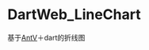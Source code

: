 # DartWeb_LineChart
基于[AntV](https://antv.antfin.com/zh-cn/g2/3.x/demo/pie/color-rose.html)＋dart的折线图

